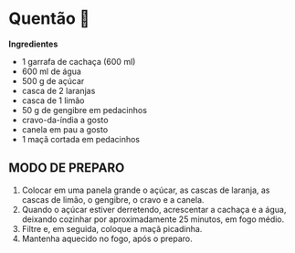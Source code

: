 # Quentão :wine_glass:



**Ingredientes**

- 1 garrafa de cachaça (600 ml)
- 600 ml de água
- 500 g de açúcar
- casca de 2 laranjas
- casca de 1 limão
- 50 g de gengibre em pedacinhos
- cravo-da-índia a gosto
- canela em pau a gosto
- 1 maçã cortada em pedacinhos

## MODO DE PREPARO

1. Colocar em uma panela grande o açúcar, as cascas de laranja, as cascas de limão, o gengibre, o cravo e a canela.
2. Quando o açúcar estiver derretendo, acrescentar a cachaça e a água, deixando cozinhar por aproximadamente 25 minutos, em fogo médio.
3. Filtre e, em seguida, coloque a maçã picadinha.
4. Mantenha aquecido no fogo, após o preparo.